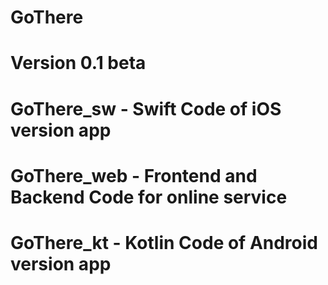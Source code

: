 # GoThere
# Version 0.1 beta
# GoThere_sw - Swift Code of iOS version app
# GoThere_web - Frontend and Backend Code for online service
# GoThere_kt - Kotlin Code of Android version app
